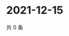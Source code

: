 # 2021-12-15

共 0 条

<!-- BEGIN WEIBO -->
<!-- 最后更新时间 Wed Dec 15 2021 11:15:21 GMT+0800 (China Standard Time) -->

<!-- END WEIBO -->
